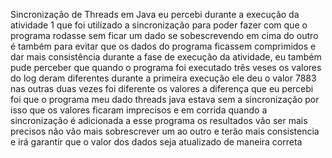 Sincronização de Threads em Java
eu percebi durante a execução da atividade 1 que foi utilizado a sincronização para poder fazer com que o programa rodasse sem ficar um dado se sobescrevendo em cima do outro é também para evitar que os dados do programa ficassem comprimidos e dar mais consistência durante a fase de execução da atividade, eu também pude perceber que quando o programa foi executado três veses os valores do log deram diferentes durante a primeira execução ele deu o valor 7883 nas outras duas vezes foi diferente os valores a diferença que eu percebi foi que o programa meu dado threads java estava sem a sincronização por isso que os valores ficaram imprecisos e em corrida quando a sincronização é adicionada a esse programa os resultados vão ser mais precisos não vão mais sobrescrever um ao outro e terão mais consistencia e irá garantir que o valor dos dados seja atualizado de maneira correta